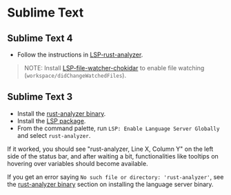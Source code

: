 # Sublime Text

## Sublime Text 4

* Follow the instructions in [LSP-rust-analyzer](https://github.com/sublimelsp/LSP-rust-analyzer).

> NOTE: Install [LSP-file-watcher-chokidar](https://packagecontrol.io/packages/LSP-file-watcher-chokidar) to enable file watching (`workspace/didChangeWatchedFiles`).

## Sublime Text 3

* Install the [rust-analyzer binary](server_binary.md).
* Install the [LSP package](https://packagecontrol.io/packages/LSP).
* From the command palette, run `LSP: Enable Language Server Globally` and select `rust-analyzer`.

If it worked, you should see "rust-analyzer, Line X, Column Y" on the left side of the status bar, and after waiting a bit, functionalities like tooltips on hovering over variables should become available.

If you get an error saying `No such file or directory: 'rust-analyzer'`, see the [rust-analyzer binary](server_binary.md) section on installing the language server binary.
